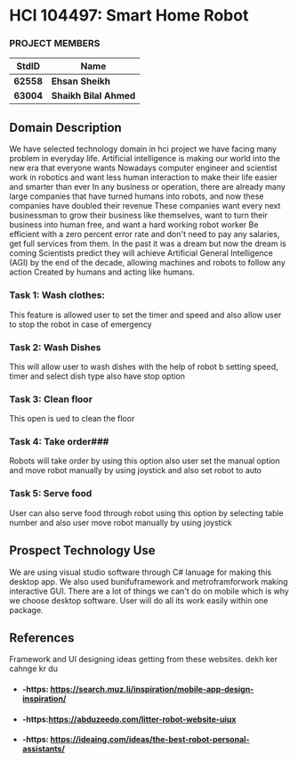 # HCI 104497: Smart Home Robot #
### PROJECT MEMBERS ###
StdID | Name
------------ | -------------
**62558** | **Ehsan Sheikh** <!--this is the group leader in bold-->
**63004** | **Shaikh Bilal Ahmed** 
<!-- Replace name and student ids with acutally group member names and ids-->
## Domain Description ##
<!--Replace this text with the description the domain you have choose. Give reason behind your choice. Explain why you were motivated etc. etc.-->
We have selected technology domain in hci project we have facing many problem in everyday life. Artificial intelligence is making our world into the new era that everyone wants
Nowadays computer engineer and scientist work in robotics and want less human interaction to make their life easier and smarter than ever
In any business or operation, there are already many large companies that have turned humans into robots, and now these companies have doubled their revenue
These companies want every next businessman to grow their business like themselves, want to turn their business into human free, and want a hard working robot worker
Be efficient with a zero percent error rate and don't need to pay any salaries, get full services from them. In the past it was a dream but now the dream is coming
Scientists predict they will achieve Artificial General Intelligence (AGI) by the end of the decade, allowing machines and robots to follow any action
Created by humans and acting like humans.
### Task 1: Wash clothes: ###
This feature is allowed user to set the timer and speed and also allow user to stop the robot in case of emergency 

### Task 2: Wash Dishes ###
This will allow user to wash dishes with the help of robot b  setting speed, timer  and select dish type  also have stop option
### Task 3: Clean floor ###
This open is ued to clean the floor
### Task 4: Take order###

Robots will take order by using this option also user set the manual option and move robot manually by using joystick and also set robot to auto 

### Task 5: Serve food  ###
User can also serve food through robot using this option by selecting table number and also user move robot manually by using joystick  




## Prospect Technology Use ##
We are using visual studio software through C# lanuage for making this desktop app. We also used bunifuframework and metroframforwork making interactive GUI. There are a lot of things we can't do on mobile which is why we choose desktop software. User will do all its work easily within one package.

## References ##
Framework and UI designing ideas getting from these websites. dekh ker cahnge kr du
* #### -https: https://search.muz.li/inspiration/mobile-app-design-inspiration/ ####
* #### -https:https://abduzeedo.com/litter-robot-website-uiux ####
* #### -https: https://ideaing.com/ideas/the-best-robot-personal-assistants/ ####
